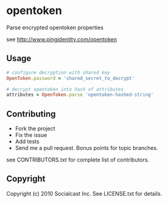 # opentoken

Parse encrypted opentoken properties

see http://www.pingidentity.com/opentoken

## Usage

```ruby
# configure decryption with shared key
OpenToken.password = 'shared_secret_to_decrypt'

# decrypt opentoken into hash of attributes
attributes = OpenToken.parse 'opentoken-hashed-string'
```
  
## Contributing
 
* Fork the project
* Fix the issue
* Add tests
* Send me a pull request. Bonus points for topic branches.

see CONTRIBUTORS.txt for complete list of contributors.

## Copyright

Copyright (c) 2010 Socialcast Inc.
See LICENSE.txt for details.
